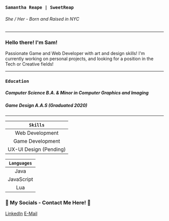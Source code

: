 ### `Samantha Reape | SweetReap`
###### She / Her - Born and Raised in NYC
---

### Hello there! I'm Sam!

Passionate Game and Web Developer with art and design skills! I'm currently working on personal projects, and looking for a position in the Tech or Creative fields!

---

### `Education`
##### Computer Science B.A. & Minor in Computer Graphics and Imaging
##### Game Design A.A.S (Graduated 2020)

---

| `Skills`                       | 
| :---------------------------: | 
| Web Development              |
| Game Development             |
| UX-UI Design (Pending)       |

| `Languages`     |
| :-------------:| 
| Java          |
| JavaScript    |
| Lua           |


### 💬 My Socials - Contact Me Here! 💬
[LinkedIn](https://www.linkedin.com/in/sam-reape/)
[E-Mail](reape.sam@gmail.com) 

<!--
**SweetReap/SweetReap** is a ✨ _special_ ✨ repository because its `README.md` (this file) appears on your GitHub profile.

Here are some ideas to get you started:

- 🔭 I’m currently working on ...
- 🌱 I’m currently learning ...
- 👯 I’m looking to collaborate on ...
- 🤔 I’m looking for help with ...
- 💬 Ask me about ...
- 📫 How to reach me: ...
- 😄 Pronouns: ...
- ⚡ Fun fact: ...
-->
